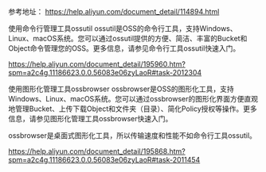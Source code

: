 ﻿参考地址：
https://help.aliyun.com/document_detail/114894.html


使用命令行管理工具ossutil
ossutil是OSS的命令行工具，支持Windows、Linux、macOS系统。您可以通过ossutil提供的方便、简洁、丰富的Bucket和Object命令管理您的OSS。更多信息，请参见命令行工具ossutil快速入门。

https://help.aliyun.com/document_detail/195960.htm?spm=a2c4g.11186623.0.0.56083e06zyLaoR#task-2012304

使用图形化管理工具ossbrowser
ossbrowser是OSS的图形化工具，支持Windows、Linux、macOS系统。您可以通过ossbrowser的图形化界面方便直观地管理Bucket、上传下载Object和文件夹（目录）、简化Policy授权等操作。更多信息，请参见图形化管理工具ossbrowser快速入门。

ossbrowser是桌面式图形化工具，所以传输速度和性能不如命令行工具ossutil。

https://help.aliyun.com/document_detail/195868.htm?spm=a2c4g.11186623.0.0.56083e06zyLaoR#task-2011454